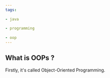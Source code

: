 ```yaml
---
tags:
  
- java
  
- programming
  
- oop
---
```

## What is OOPs ?

Firstly, it's called Object-Oriented Programming.

